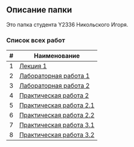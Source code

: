 ## Описание папки

Это папка студента Y2336 Никольского Игоря.

### Список всех работ

| # | Наименование |
| --- | --- |
| 1 | [Лекция 1](./lections/lection_1_oltp_olap) |
| 2 | [Лабораторная работа 1](./LR1_DFD) |
| 3 | [Лабораторная работа 2](./LR2) |
| 4 | [Практическая работа 2](./lections/practic2) |
| 5 | [Практическая работа 2.1](./Pr2.1_PiterChen) |
| 6 | [Практическая работа 2.2](./lections/practic2.2) |
| 7 | [Практическая работа 3.1](./Pr3.1_sqlite) |
| 8 | [Практическая работа 3.2](./Pr3.2_PostgreSQL) |
